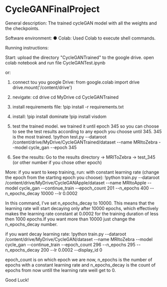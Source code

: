 # CycleGANFinalProject
General description:
The trained cycleGAN model with all the weights and the checkpoints. 

Software environment:
●	Colab: Used Colab to execute shell commands.

Running instructions:

Start:
upload the directory "CycleGANTrained" to the google drive.
open colab notebook and run file CycleGANTest.ipynb

or:

1. connect tou you google Drive:
from google.colab import drive
drive.mount('/content/drive')

2. nevigate:
   cd drive
   cd MyDrive
   cd CycleGANTrained

3. install requirements file:
   !pip install -r requirements.txt

4. install:
   !pip install dominate
   !pip install visdom

5. test the trained model. we trained it until epoch 345 so you can choose to see the test results according to any epoch you choose until 345. 345 is the most trained. 
   !python test.py --dataroot /content/drive/MyDrive/CycleGANTrained/dataset --name MRItoZebra --model cycle_gan --epoch 345

6. See the results:
   Go to the results directory -> MRIToZebra -> test_345 (or other number if you chose other epoch)


More:
   if you want to keep training, run:
   with constant learning rate (change the epoch from the starting epoch you choose):
  !python train.py --dataroot /content/drive/MyDrive/CycleGANApple/dataset --name MRItoApple --model cycle_gan --continue_train --epoch_count 201 --n_epochs 400 --n_epochs_decay 10000 --lr 0.0002

In this command, I've set n_epochs_decay to 10000. This means that the learning rate will start decaying only after 10000 epochs, which effectively makes the learning rate constant at 0.0002 for the training duration of less then 1000 epochs.If you want more than 10000 just change the n_epochs_decay number.



if you want decay learning rate:
!python train.py --dataroot /content/drive/MyDrive/CycleGAN/dataset --name MRItoZebra --model cycle_gan --continue_train --epoch_count 296 --n_epochs 295 --n_epochs_decay 200 --lr 0.0002 --display_id 0

epoch_count is on which epoch we are now, n_epochs is the number of epochs with a constant learning rate and n_epochs_decay is the count of epochs from now untill the learning rate weill get to 0.



Good Luck!



   



